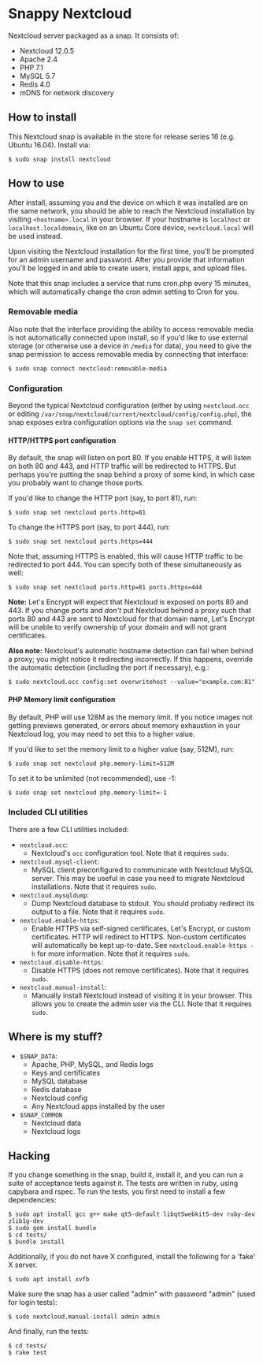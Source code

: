 # Snappy Nextcloud

Nextcloud server packaged as a snap. It consists of:

- Nextcloud 12.0.5
- Apache 2.4
- PHP 7.1
- MySQL 5.7
- Redis 4.0
- mDNS for network discovery


## How to install

This Nextcloud snap is available in the store for release series 16 (e.g. Ubuntu
16.04). Install via:

    $ sudo snap install nextcloud


## How to use

After install, assuming you and the device on which it was installed are on the
same network, you should be able to reach the Nextcloud installation by visiting
`<hostname>.local` in your browser. If your hostname is `localhost` or
`localhost.localdomain`, like on an Ubuntu Core device, `nextcloud.local` will
be used instead.

Upon visiting the Nextcloud installation for the first time, you'll be prompted
for an admin username and password. After you provide that information you'll be
logged in and able to create users, install apps, and upload files.

Note that this snap includes a service that runs cron.php every 15 minutes,
which will automatically change the cron admin setting to Cron for you.


### Removable media

Also note that the interface providing the ability to access removable media is
not automatically connected upon install, so if you'd like to use external
storage (or otherwise use a device in `/media` for data), you need to give the
snap permission to access removable media by connecting that interface:

    $ sudo snap connect nextcloud:removable-media


### Configuration

Beyond the typical Nextcloud configuration (either by using `nextcloud.occ` or
editing `/var/snap/nextcloud/current/nextcloud/config/config.php`), the snap
exposes extra configuration options via the `snap set` command.


#### HTTP/HTTPS port configuration

By default, the snap will listen on port 80. If you enable HTTPS, it will listen
on both 80 and 443, and HTTP traffic will be redirected to HTTPS. But perhaps
you're putting the snap behind a proxy of some kind, in which case you probably
want to change those ports.

If you'd like to change the HTTP port (say, to port 81), run:

    $ sudo snap set nextcloud ports.http=81

To change the HTTPS port (say, to port 444), run:

    $ sudo snap set nextcloud ports.https=444

Note that, assuming HTTPS is enabled, this will cause HTTP traffic to be
redirected to port 444. You can specify both of these simultaneously as well:

    $ sudo snap set nextcloud ports.http=81 ports.https=444

**Note:** Let's Encrypt will expect that Nextcloud is exposed on ports 80 and
443. If you change ports and _don't_ put Nextcloud behind a proxy such that
ports 80 and 443 are sent to Nextcloud for that domain name, Let's Encrypt will
be unable to verify ownership of your domain and will not grant certificates.

**Also note:** Nextcloud's automatic hostname detection can fail when behind
a proxy; you might notice it redirecting incorrectly. If this happens, override
the automatic detection (including the port if necessary), e.g.:

    $ sudo nextcloud.occ config:set overwritehost --value="example.com:81"


#### PHP Memory limit configuration

By default, PHP will use 128M as the memory limit. If you notice images not
getting previews generated, or errors about memory exhaustion in your Nextcloud
log, you may need to set this to a higher value.

If you'd like to set the memory limit to a higher value (say, 512M), run:

    $ sudo snap set nextcloud php.memory-limit=512M

To set it to be unlimited (not recommended), use -1:

    $ sudo snap set nextcloud php.memory-limit=-1


### Included CLI utilities

There are a few CLI utilities included:

- `nextcloud.occ`:
    - Nextcloud's `occ` configuration tool. Note that it requires `sudo`.
- `nextcloud.mysql-client`:
    - MySQL client preconfigured to communicate with Nextcloud MySQL server.
      This may be useful in case you need to migrate Nextcloud installations.
      Note that it requires `sudo`.
- `nextcloud.mysqldump`:
    - Dump Nextcloud database to stdout. You should probaby redirect its output
      to a file. Note that it requires `sudo`.
- `nextcloud.enable-https`:
    - Enable HTTPS via self-signed certificates, Let's Encrypt, or custom
      certificates. HTTP will redirect to HTTPS. Non-custom certificates will
      automatically be kept up-to-date. See `nextcloud.enable-https -h` for more
      information. Note that it requires `sudo`.
- `nextcloud.disable-https`:
    - Disable HTTPS (does not remove certificates). Note that it requires
      `sudo`.
- `nextcloud.manual-install`:
    - Manually install Nextcloud instead of visiting it in your browser. This
      allows you to create the admin user via the CLI. Note that it requires
      `sudo`.


## Where is my stuff?

- `$SNAP_DATA`:
    - Apache, PHP, MySQL, and Redis logs
    - Keys and certificates
    - MySQL database
    - Redis database
    - Nextcloud config
    - Any Nextcloud apps installed by the user
- `$SNAP_COMMON`
    - Nextcloud data
    - Nextcloud logs


## Hacking

If you change something in the snap, build it, install it, and you can run a
suite of acceptance tests against it. The tests are written in ruby, using
capybara and rspec. To run the tests, you first need to install a few
dependencies:

    $ sudo apt install gcc g++ make qt5-default libqt5webkit5-dev ruby-dev zlib1g-dev
    $ sudo gem install bundle
    $ cd tests/
    $ bundle install

Additionally, if you do not have X configured, install the following for a
'fake' X server.

    $ sudo apt install xvfb

Make sure the snap has a user called "admin" with password "admin" (used for
login tests):

    $ sudo nextcloud.manual-install admin admin

And finally, run the tests:

    $ cd tests/
    $ rake test
